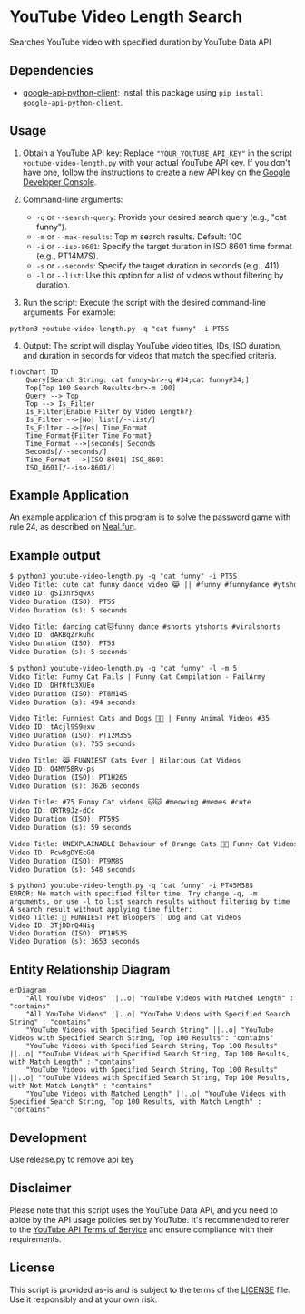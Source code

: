 # YouTube Video Length Search

Searches YouTube video with specified duration by YouTube Data API

## Dependencies

- [google-api-python-client](https://pypi.org/project/google-api-python-client/): Install this package using `pip install google-api-python-client`.

## Usage

1. Obtain a YouTube API key: Replace `"YOUR_YOUTUBE_API_KEY"` in the script `youtube-video-length.py` with your actual YouTube API key. If you don't have one, follow the instructions to create a new API key on the [Google Developer Console](https://console.developers.google.com/).

2. Command-line arguments:
   - `-q` or `--search-query`: Provide your desired search query (e.g., "cat funny").
   - `-m` or `--max-results`: Top m search results. Default: 100
   - `-i` or `--iso-8601`: Specify the target duration in ISO 8601 time format (e.g., PT14M7S).
   - `-s` or `--seconds`: Specify the target duration in seconds (e.g., 411).
   - `-l` or `--list`: Use this option for a list of videos without filtering by duration.

3. Run the script: Execute the script with the desired command-line arguments. For example:
```
python3 youtube-video-length.py -q "cat funny" -i PT5S
```

4. Output: The script will display YouTube video titles, IDs, ISO duration, and duration in seconds for videos that match the specified criteria.

```mermaid
flowchart TD
    Query[Search String: cat funny<br>-q #34;cat funny#34;]
    Top[Top 100 Search Results<br>-m 100]
    Query --> Top
    Top --> Is_Filter
    Is_Filter{Enable Filter by Video Length?}
    Is_Filter -->|No| list[/--list/]
    Is_Filter -->|Yes| Time_Format
    Time_Format{Filter Time Format}
    Time_Format -->|seconds| Seconds
    Seconds[/--seconds/]
    Time_Format -->|ISO 8601| ISO_8601
    ISO_8601[/--iso-8601/]
```
## Example Application

An example application of this program is to solve the password game with rule 24, as described on [Neal.fun](https://neal.fun/password-game/).

## Example output
```txt
$ python3 youtube-video-length.py -q "cat funny" -i PT5S
Video Title: cute cat funny dance video 😹 || #funny #funnydance #ytshort #shortfeed #youtubeshorts  #shortviral
Video ID: gSI3nr5qwXs
Video Duration (ISO): PT5S
Video Duration (s): 5 seconds

Video Title: dancing cat🐱funny dance #shorts ytshorts #viralshorts
Video ID: dAKBqZrkuhc
Video Duration (ISO): PT5S
Video Duration (s): 5 seconds
```
```txt
$ python3 youtube-video-length.py -q "cat funny" -l -m 5
Video Title: Funny Cat Fails | Funny Cat Compilation - FailArmy
Video ID: DHfRfU3XUEo
Video Duration (ISO): PT8M14S
Video Duration (s): 494 seconds

Video Title: Funniest Cats and Dogs 🐶🐱 | Funny Animal Videos #35
Video ID: tAcjl9S9exw
Video Duration (ISO): PT12M35S
Video Duration (s): 755 seconds

Video Title: 😹 FUNNIEST Cats Ever | Hilarious Cat Videos
Video ID: O4MV5BRv-ps
Video Duration (ISO): PT1H26S
Video Duration (s): 3626 seconds

Video Title: #75 Funny Cat videos 🐱🐱 #meowing #memes #cute
Video ID: ORTR9Jz-dCc
Video Duration (ISO): PT59S
Video Duration (s): 59 seconds

Video Title: UNEXPLAINABLE Behaviour of Orange Cats 🍊😹 Funny Cat Videos 2024
Video ID: Pcw8gDYEcGQ
Video Duration (ISO): PT9M8S
Video Duration (s): 548 seconds
```
```
$ python3 youtube-video-length.py -q "cat funny" -i PT45M58S
ERROR: No match with specified filter time. Try change -q, -m arguments, or use -l to list search results without filtering by time
A search result without applying time filter:
Video Title: 🤣 FUNNIEST Pet Bloopers | Dog and Cat Videos
Video ID: 3TjDDrQ4Nig
Video Duration (ISO): PT1H53S
Video Duration (s): 3653 seconds
```

## Entity Relationship Diagram
```mermaid
erDiagram
    "All YouTube Videos" ||..o| "YouTube Videos with Matched Length" : "contains"
    "All YouTube Videos" ||..o| "YouTube Videos with Specified Search String" : "contains"
    "YouTube Videos with Specified Search String" ||..o| "YouTube Videos with Specified Search String, Top 100 Results": "contains"
    "YouTube Videos with Specified Search String, Top 100 Results" ||..o| "YouTube Videos with Specified Search String, Top 100 Results, with Match Length" : "contains"
    "YouTube Videos with Specified Search String, Top 100 Results" ||..o| "YouTube Videos with Specified Search String, Top 100 Results, with Not Match Length" : "contains"
    "YouTube Videos with Matched Length" ||..o| "YouTube Videos with Specified Search String, Top 100 Results, with Match Length" : "contains"
```

## Development
Use release.py to remove api key

## Disclaimer

Please note that this script uses the YouTube Data API, and you need to abide by the API usage policies set by YouTube. It's recommended to refer to the [YouTube API Terms of Service](https://developers.google.com/youtube/terms/api-services-terms-of-service) and ensure compliance with their requirements.

## License

This script is provided as-is and is subject to the terms of the [LICENSE](LICENSE) file. Use it responsibly and at your own risk.